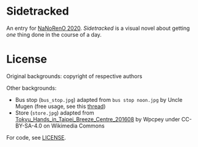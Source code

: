 # Sidetracked

An entry for [NaNoRenO 2020](https://itch.io/jam/nanoreno-2020). *Sidetracked* is a visual novel about getting *one* thing done in the course of a day.

# License

Original backgrounds: copyright of respective authors

Other backgrounds:
* Bus stop (`bus_stop.jpg`) adapted from `bus stop noon.jpg` by Uncle Mugen (free usage, see this [thread](https://lemmasoft.renai.us/forums/viewtopic.php?p=226871))
* Store (`store.jpg`) adapted from [Tokyu_Hands_in_Taipei_Breeze_Centre_201608](https://commons.wikimedia.org/wiki/File:Tokyu_Hands_in_Taipei_Breeze_Centre_201608.JPG) by Wpcpey under CC-BY-SA-4.0 on Wikimedia Commons

For code, see [LICENSE](LICENSE).
